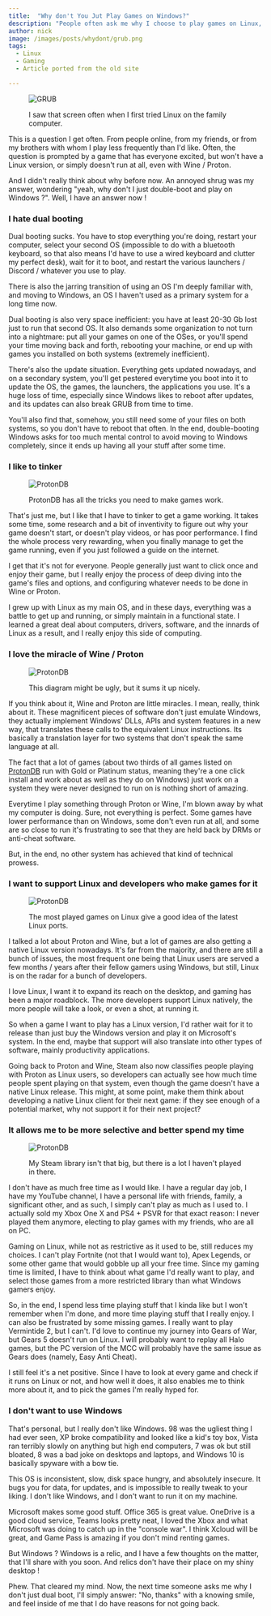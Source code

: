 ```yaml
---
title:  "Why don't You Jut Play Games on Windows?"
description: "People often ask me why I choose to play games on Linux, with all the issues that entails. Why won't I just dual boot and be done with it?"
author: nick
image: /images/posts/whydont/grub.png
tags:
  - Linux
  - Gaming
  - Article ported from the old site

---
```


<figure markdown="1">

![GRUB](/images/posts/whydont/grub.png)

<figcaption>I saw that screen often when I first tried Linux on the family computer.</figcaption>
</figure>

This is a question I get often. From people online, from my friends, or from my brothers with whom I play less frequently than I'd like. Often, the question is prompted by a game that has everyone excited, but won't have a Linux version, or simply doesn't run at all, even with Wine / Proton.

And I didn't really think about why before now. An annoyed shrug was my answer, wondering "yeah, why don't I just double-boot and play on Windows ?". Well, I have an answer now !

### I hate dual booting

Dual booting sucks. You have to stop everything you're doing, restart your computer, select your second OS (impossible to do with a bluetooth keyboard, so that also means I'd have to use a wired keyboard and clutter my perfect desk), wait for it to boot, and restart the various launchers / Discord / whatever you use to play.

There is also the jarring transition of using an OS I'm deeply familiar with, and moving to Windows, an OS I haven't used as a primary system for a long time now.

Dual booting is also very space inefficient: you have at least 20-30 Gb lost just to run that second OS. It also demands some organization to not turn into a nightmare: put all your games on one of the OSes, or you'll spend your time moving back and forth, rebooting your machine, or end up with games you installed on both systems (extremely inefficient).

There's also the update situation. Everything gets updated nowadays, and on a secondary system, you'll get pestered everytime you boot into it to update the OS, the games, the launchers, the applications you use. It's a huge loss of time, especially since Windows likes to reboot after updates, and its updates can also break GRUB from time to time.

You'll also find that, somehow, you still need some of your files on both systems, so you don't have to reboot that often. In the end, double-booting Windows asks for too much mental control to avoid moving to Windows completely, since it ends up having all your stuff after some time.

### I like to tinker

<figure markdown="1">

![ProtonDB](/images/posts/whydont/protondb.png)

<figcaption>ProtonDB has all the tricks you need to make games work.</figcaption>
</figure>


That's just me, but I like that I have to tinker to get a game working. It takes some time, some research and a bit of inventivity to figure out why your game doesn't start, or doesn't play videos, or has poor performance. I find the whole process very rewarding, when you finally manage to get the game running, even if you just followed a guide on the internet. 

I get that it's not for everyone. People generally just want to click once and enjoy their game, but I really enjoy the process of deep diving into the game's files and options, and configuring whatever needs to be done in Wine or Proton.

I grew up with Linux as my main OS, and in these days, everything was a battle to get up and running, or simply maintain in a functional state. I learned a great deal about computers, drivers, software, and the innards of Linux as a result, and I really enjoy this side of computing.

### I love the miracle of Wine / Proton

<figure markdown="1">

![ProtonDB](/images/posts/whydont/winediag.png)

<figcaption>This diagram might be ugly, but it sums it up nicely.</figcaption>
</figure>


If you think about it, Wine and Proton are little miracles. I mean, really, think about it. These magnificent pieces of software don't just emulate Windows, they actually implement Windows' DLLs, APIs and system features in a new way, that translates these calls to the equivalent Linux instructions. Its basically a translation layer for two systems that don't speak the same language at all.

The fact that a lot of games (about two thirds of all games listed on [ProtonDB](https://www.protondb.com) run with Gold or Platinum status, meaning they're a one click install and work about as well as they do on Windows) just work on a system they were never designed to run on is nothing short of amazing.

Everytime I play something through Proton or Wine, I'm blown away by what my computer is doing. Sure, not everything is perfect. Some games have lower performance than on Windows, some don't even run at all, and some are so close to run it's frustrating to see that they are held back by DRMs or anti-cheat software.

But, in the end, no other system has achieved that kind of technical prowess.

### I want to support Linux and developers who make games for it


<figure markdown="1">

![ProtonDB](/images/posts/whydont/steamlibrary.png)

<figcaption>The most played games on Linux give a good idea of the latest Linux ports.</figcaption>
</figure>

I talked a lot about Proton and Wine, but a lot of games are also getting a native Linux version nowadays. It's far from the majority, and there are still a bunch of issues, the most frequent one being that Linux users are served a few months / years after their fellow gamers using Windows, but still, Linux is on the radar for a bunch of developers.

I love Linux, I want it to expand its reach on the desktop, and gaming has been a major roadblock. The more developers support Linux natively, the more people will take a look, or even a shot, at running it.

So when a game I want to play has a Linux version, I'd rather wait for it to release than just buy the Windows version and play it on Microsoft's system. In the end, maybe that support will also translate into other types of software, mainly productivity applications.

Going back to Proton and Wine, Steam also now classifies people playing with Proton as Linux users, so developers can actually see how much time people spent playing on that system, even though the game doesn't have a native Linux release. This might, at some point, make them think about developing a native Linux client for their next game: if they see enough of a potential market, why not support it for their next project?

### It allows me to be more selective and better spend my time
<figure markdown="1">

![ProtonDB](/images/posts/whydont/steamgif.gif)

<figcaption>My Steam library isn't that big, but there is a lot I haven't played in there.</figcaption>
</figure>



I don't have as much free time as I would like. I have a regular day job, I have my YouTube channel, I have a personal life with friends, family, a significant other, and as such, I simply can't play as much as I used to. I actually sold my Xbox One X and PS4 + PSVR for that exact reason: I never played them anymore, electing to play games with my friends, who are all on PC.

Gaming on Linux, while not as restrictive as it used to be, still reduces my choices. I can't play Fortnite (not that I would want to), Apex Legends, or some other game that would gobble up all your free time. Since my gaming time is limited, I have to think about what game I'd really want to play, and select those games from a more restricted library than what Windows gamers enjoy.

So, in the end, I spend less time playing stuff that I kinda like but I won't remember when I'm done, and more time playing stuff that I really enjoy. I can also be frustrated by some missing games. I really want to play Vermintide 2, but I can't. I'd love to continue my journey into Gears of War, but Gears 5 doesn't run on Linux. I will probably want to replay all Halo games, but the PC version of the MCC will probably have the same issue as Gears does (namely, Easy Anti Cheat).

I still feel it's a net positive. Since I have to look at every game and check if it runs on Linux or not, and how well it does, it also enables me to think more about it, and to pick the games I'm really hyped for.

### I don't want to use Windows


That's personal, but I really don't like Windows. 98 was the ugliest thing I had ever seen, XP broke compatibility and looked like a kid's toy box, Vista ran terribly slowly on anything but high end computers, 7 was ok but still bloated, 8 was a bad joke on desktops and laptops, and Windows 10 is basically spyware with a bow tie.

This OS is inconsistent, slow, disk space hungry, and absolutely insecure. It bugs you for data, for updates, and is impossible to really tweak to your liking. I don't like Windows, and I don't want to run it on my machine.

Microsoft makes some good stuff. Office 365 is great value. OneDrive is a good cloud service, Teams looks pretty neat, I loved the Xbox and what Microsoft was doing to catch up in the "console war". I think Xcloud will be great, and Game Pass is amazing if you don't mind renting games.

But Windows ? Windows is a relic, and I have a few thoughts on the matter, that I'll share with you soon. And relics don't have their place on my shiny desktop !


Phew. That cleared my mind. Now, the next time someone asks me why I don't just dual boot, I'll simply answer: "No, thanks" with a knowing smile, and feel inside of me that I do have reasons for not going back.


